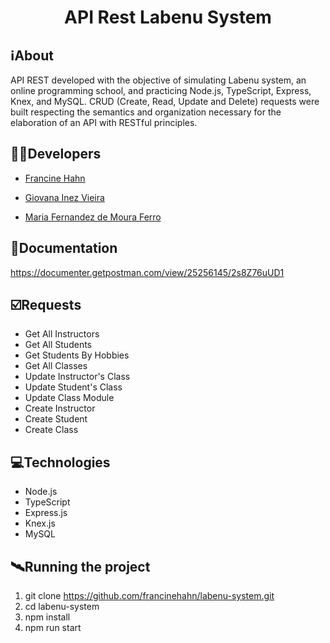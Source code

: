 <h1 align="center">API Rest Labenu System</h1>

##  ℹ️About
API REST developed with the objective of simulating Labenu system, an online programming school, and practicing Node.js, TypeScript, Express, Knex, and MySQL. CRUD (Create, Read, Update and Delete) requests were built respecting the semantics and organization necessary for the elaboration of an API with RESTful principles.

##  👩‍💻Developers
- <a href="https://github.com/francinehahn" target="_blank"><p>Francine Hahn</p></a>
- <a href="https://github.com/gioivieira" target="_blank"><p>Giovana Inez Vieira</p></a>
- <a href="https://github.com/mariafmf" target="_blank"><p>Maria Fernandez de Moura Ferro</p></a>

## 🔗Documentation
https://documenter.getpostman.com/view/25256145/2s8Z76uUD1

## ☑️Requests
- Get All Instructors
- Get All Students
- Get Students By Hobbies
- Get All Classes
- Update Instructor's Class
- Update Student's Class
- Update Class Module
- Create Instructor
- Create Student
- Create Class

## 💻Technologies
- Node.js
- TypeScript
- Express.js
- Knex.js
- MySQL

## 🛰Running the project
1. git clone https://github.com/francinehahn/labenu-system.git
2. cd labenu-system
3. npm install
4. npm run start
